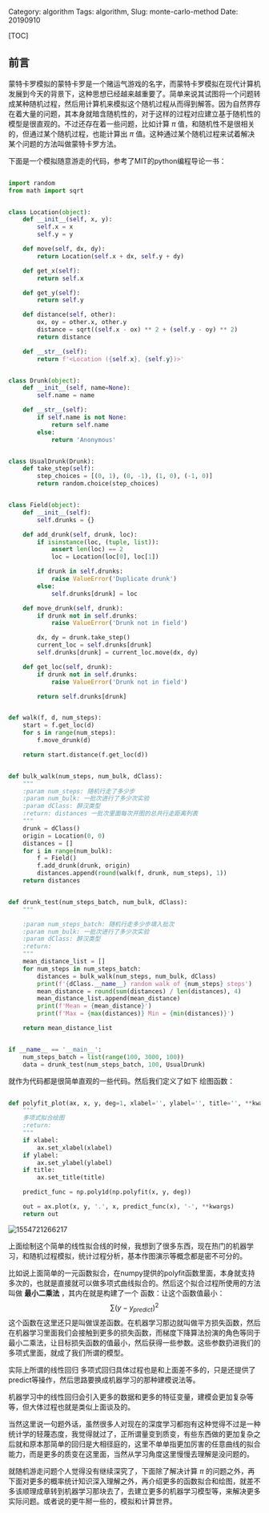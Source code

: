 Category: algorithm
Tags: algorithm, 
Slug: monte-carlo-method
Date: 20190910



[TOC]

## 前言

蒙特卡罗模拟的蒙特卡罗是一个赌运气游戏的名字，而蒙特卡罗模拟在现代计算机发展到今天的背景下，这种思想已经越来越重要了。简单来说其试图将一个问题转成某种随机过程，然后用计算机来模拟这个随机过程从而得到解答。因为自然界存在着大量的问题，其本身就暗含随机性的，对于这样的过程对应建立基于随机性的模型是很直观的。不过还存在着一些问题，比如计算 $\pi$ 值，和随机性不是很相关的，但通过某个随机过程，也能计算出 $\pi$ 值。这种通过某个随机过程来试着解决某个问题的方法叫做蒙特卡罗方法。

下面是一个模拟随意游走的代码，参考了MIT的python编程导论一书：

```python

import random
from math import sqrt


class Location(object):
    def __init__(self, x, y):
        self.x = x
        self.y = y

    def move(self, dx, dy):
        return Location(self.x + dx, self.y + dy)

    def get_x(self):
        return self.x

    def get_y(self):
        return self.y

    def distance(self, other):
        ox, oy = other.x, other.y
        distance = sqrt((self.x - ox) ** 2 + (self.y - oy) ** 2)
        return distance

    def __str__(self):
        return f'<Location ({self.x}, {self.y})>'


class Drunk(object):
    def __init__(self, name=None):
        self.name = name

    def __str__(self):
        if self.name is not None:
            return self.name
        else:
            return 'Anonymous'


class UsualDrunk(Drunk):
    def take_step(self):
        step_choices = [(0, 1), (0, -1), (1, 0), (-1, 0)]
        return random.choice(step_choices)


class Field(object):
    def __init__(self):
        self.drunks = {}

    def add_drunk(self, drunk, loc):
        if isinstance(loc, (tuple, list)):
            assert len(loc) == 2
            loc = Location(loc[0], loc[1])

        if drunk in self.drunks:
            raise ValueError('Duplicate drunk')
        else:
            self.drunks[drunk] = loc

    def move_drunk(self, drunk):
        if drunk not in self.drunks:
            raise ValueError('Drunk not in field')

        dx, dy = drunk.take_step()
        current_loc = self.drunks[drunk]
        self.drunks[drunk] = current_loc.move(dx, dy)

    def get_loc(self, drunk):
        if drunk not in self.drunks:
            raise ValueError('Drunk not in field')

        return self.drunks[drunk]


def walk(f, d, num_steps):
    start = f.get_loc(d)
    for s in range(num_steps):
        f.move_drunk(d)

    return start.distance(f.get_loc(d))


def bulk_walk(num_steps, num_bulk, dClass):
    """
    :param num_steps: 随机行走了多少步
    :param num_bulk: 一批次进行了多少次实验
    :param dClass: 醉汉类型
    :return: distances 一批次里面每次开图的总共行走距离列表
    """
    drunk = dClass()
    origin = Location(0, 0)
    distances = []
    for i in range(num_bulk):
        f = Field()
        f.add_drunk(drunk, origin)
        distances.append(round(walk(f, drunk, num_steps), 1))
    return distances


def drunk_test(num_steps_batch, num_bulk, dClass):
    """

    :param num_steps_batch: 随机行走多少步填入批次
    :param num_bulk: 一批次进行了多少次实验
    :param dClass: 醉汉类型
    :return:
    """
    mean_distance_list = []
    for num_steps in num_steps_batch:
        distances = bulk_walk(num_steps, num_bulk, dClass)
        print(f'{dClass.__name__} random walk of {num_steps} steps')
        mean_distance = round(sum(distances) / len(distances), 4)
        mean_distance_list.append(mean_distance)
        print(f'Mean = {mean_distance}')
        print(f'Max = {max(distances)} Min = {min(distances)}')

    return mean_distance_list


if __name__ == '__main__':
    num_steps_batch = list(range(100, 3000, 100))
    data = drunk_test(num_steps_batch, 100, UsualDrunk)

```

就作为代码都是很简单直观的一些代码。然后我们定义了如下 绘图函数：

```python

def polyfit_plot(ax, x, y, deg=1, xlabel='', ylabel='', title='', **kwargs):
    """
    多项式拟合绘图
    :return:
    """
    if xlabel:
        ax.set_xlabel(xlabel)
    if ylabel:
        ax.set_ylabel(ylabel)
    if title:
        ax.set_title(title)

    predict_func = np.poly1d(np.polyfit(x, y, deg))

    out = ax.plot(x, y, '.', x, predict_func(x), '-', **kwargs)
    return out


```

![1554721266217]({static}/images/arithmetic/random_walk_1.png)



上面绘制这个简单的线性拟合线的时候，我想到了很多东西，现在热门的机器学习，和随机过程模拟，统计过程分析，基本作图演示等概念都是密不可分的。

比如说上面简单的一元函数拟合，在numpy提供的polyfit函数里面，本身就支持多次的，也就是直接就可以做多项式曲线拟合的。然后这个拟合过程所使用的方法叫做 **最小二乘法** ，其内在就是构建了一个 函数：让这个函数值最小：
$$
\sum (y - y_{predict})^2
$$
这个函数在这里还只是叫做误差函数。在机器学习那边就叫做平方损失函数，然后在机器学习里面我们会接触到更多的损失函数，而梯度下降算法扮演的角色等同于最小二乘法，让目标损失函数的值最小，然后获得一些参数。这些参数扔进我们的多项式里面，就成了我们所谓的模型。

实际上所谓的线性回归 多项式回归具体过程也是和上面差不多的，只是还提供了predict等操作，然后思路要换成机器学习的那种建模说法等。

机器学习中的线性回归会引入更多的数据和更多的特征变量，建模会更加复杂等等，但大体过程也就是类似上面谈及的。

当然这里说一句题外话，虽然很多人对现在的深度学习都抱有这种觉得不过是一种统计学的轻蔑态度，我觉得就过了，正所谓量变到质变，有些东西做的更加复杂之后就和原本那简单的回归是大相径庭的，这里不单单指更加厉害的任意曲线的拟合能力，而是更多的质变在这里面，当然从学习角度这里慢慢去理解是没问题的。

就随机游走问题个人觉得没有继续深究了，下面除了解决计算 $\pi$ 的问题之外，再下面对更多的概率统计知识深入理解之外，再介绍更多的函数拟合和绘图，就差不多该顺理成章转到机器学习那块去了，去建立更多的机器学习模型等，来解决更多实际问题。或者说的更牛掰一些的，模拟和计算世界。





